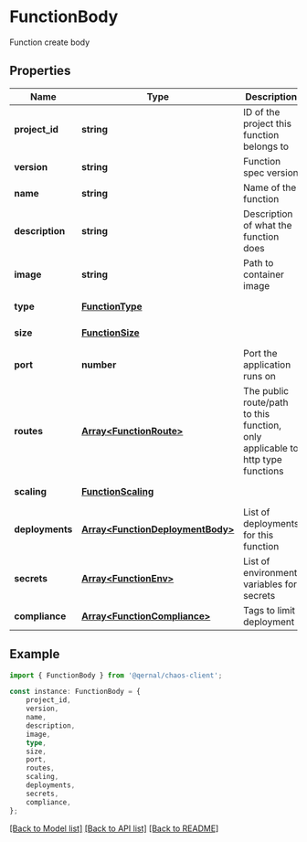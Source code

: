 # FunctionBody

Function create body

## Properties

Name | Type | Description | Notes
------------ | ------------- | ------------- | -------------
**project_id** | **string** | ID of the project this function belongs to | [default to undefined]
**version** | **string** | Function spec version | [default to undefined]
**name** | **string** | Name of the function | [default to undefined]
**description** | **string** | Description of what the function does | [default to undefined]
**image** | **string** | Path to container image | [default to undefined]
**type** | [**FunctionType**](FunctionType.md) |  | [default to undefined]
**size** | [**FunctionSize**](FunctionSize.md) |  | [default to undefined]
**port** | **number** | Port the application runs on | [default to undefined]
**routes** | [**Array&lt;FunctionRoute&gt;**](FunctionRoute.md) | The public route/path to this function, only applicable to http type functions | [optional] [default to undefined]
**scaling** | [**FunctionScaling**](FunctionScaling.md) |  | [default to undefined]
**deployments** | [**Array&lt;FunctionDeploymentBody&gt;**](FunctionDeploymentBody.md) | List of deployments for this function | [default to undefined]
**secrets** | [**Array&lt;FunctionEnv&gt;**](FunctionEnv.md) | List of environment variables for secrets | [default to undefined]
**compliance** | [**Array&lt;FunctionCompliance&gt;**](FunctionCompliance.md) | Tags to limit deployment | [default to undefined]

## Example

```typescript
import { FunctionBody } from '@qernal/chaos-client';

const instance: FunctionBody = {
    project_id,
    version,
    name,
    description,
    image,
    type,
    size,
    port,
    routes,
    scaling,
    deployments,
    secrets,
    compliance,
};
```

[[Back to Model list]](../README.md#documentation-for-models) [[Back to API list]](../README.md#documentation-for-api-endpoints) [[Back to README]](../README.md)
